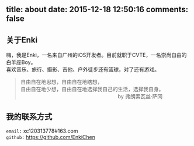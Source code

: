 title: about
date: 2015-12-18 12:50:16
comments: false
---

## 关于Enki

嗨，我是Enki，一名来自广州的iOS开发者。目前就职于CVTE，一名崇尚自由的白羊座Boy。  
喜欢音乐、旅行、摄影、吉他、户外徒步还有篮球，对了还有游戏。

> 自由自在地思想，自由自在地瞎想，  
> 自由自在地少想，自由自在地选择我自己的生活，选择我自身。  
> 　　　　　　　　　　　　　　　　　　　by 弗朗索瓦丝·萨冈

## 我的联系方式
`email:` xc120313778#163.com  
`github:` https://github.com/EnkiChen